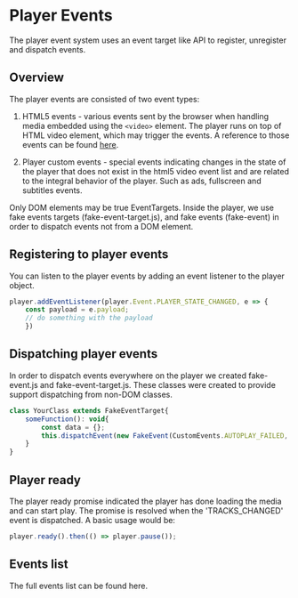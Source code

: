# Player Events
The player event system uses an event target like API to register, unregister and dispatch events.

## Overview

The player events are consisted of two event types:

 1. HTML5 events - various events sent by the browser when handling media embedded using the `<video>` element. The player runs on top of HTML video element, which may trigger the events. A reference to those events can be found [here](https://developer.mozilla.org/en-US/docs/Web/Guide/Events/Media_events).

 2. Player custom events - special events indicating changes in the state of the player that does not exist in the html5 video event list and are related to the integral behavior of the player. Such as ads, fullscreen and subtitles events.

Only DOM elements may be true EventTargets. Inside the player, we use fake events targets (fake-event-target.js), and fake events (fake-event) in order to dispatch events not from a DOM element.

## Registering to player events

You can listen to the player events by adding an event listener to the player object.

```javascript
player.addEventListener(player.Event.PLAYER_STATE_CHANGED, e => {
    const payload = e.payload;
	// do something with the payload
    })
```

## Dispatching player events

In order to dispatch events everywhere on the player we created fake-event.js and fake-event-target.js. These classes were created to provide support dispatching from non-DOM classes.

```javascript
class YourClass extends FakeEventTarget{
	someFunction(): void{
		const data = {};
		this.dispatchEvent(new FakeEvent(CustomEvents.AUTOPLAY_FAILED, data))
	}
}
```

## Player ready
The player ready promise indicated the player has done loading the media and can start play. The promise is resolved when the 'TRACKS_CHANGED' event is dispatched.
A basic usage would be:

```javascript
player.ready().then(() => player.pause());
```

## Events list
The full events list can be found here.
